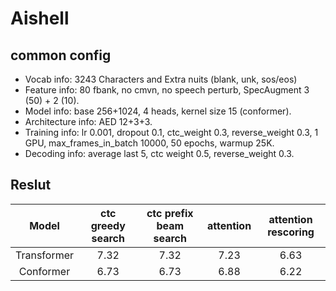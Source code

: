 # Aishell

## common config
- Vocab info: 3243 Characters and Extra nuits (blank, unk, sos/eos)
- Feature info: 80 fbank, no cmvn, no speech perturb, SpecAugment 3 (50) + 2 (10).
- Model info: base 256+1024, 4 heads, kernel size 15 (conformer).
- Architecture info: AED 12+3+3.
- Training info: lr 0.001, dropout 0.1, ctc_weight 0.3, reverse_weight 0.3, 1 GPU, max_frames_in_batch 10000, 50 epochs, warmup 25K.
- Decoding info: average last 5, ctc weight 0.5, reverse_weight 0.3.

## Reslut

|Model|ctc greedy search|ctc prefix beam search|attention|attention rescoring|
|:---:|:---:|:---:|:---:|:---:|
|Transformer|7.32|7.32|7.23|6.63|
|Conformer|6.73|6.73|6.88|6.22|











